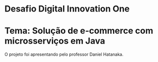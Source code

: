 # Desafio Digital Innovation One

# Tema: Solução de e-commerce com microsserviços em Java

O projeto foi apresentando pelo professor Daniel Hatanaka.
